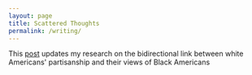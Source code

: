 ```yaml
---
layout: page
title: Scattered Thoughts
permalink: /writing/
---
```


This [post](https://www.amengelhardt.com/blog/updating_attitude_change.html) updates my research on the bidirectional link between white Americans' partisanship and their views of Black Americans
